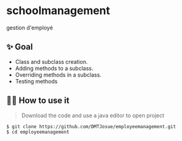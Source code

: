 # schoolmanagement
gestion d'employé

## ✨ Goal
- Class and subclass creation.
- Adding methods to a subclass.
- Overriding methods in a subclass.
- Testing methods

## 🤷‍♂️ How to use it
> Download the code  and use a java editor to open project

```bash
$ git clone https://github.com/DMTJosue/employeemanagement.git
$ cd employeemanagement
```

<br />

<br />


